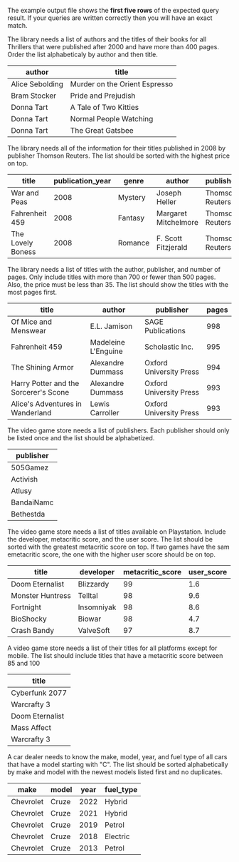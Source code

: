 The example output file shows the **first five rows** of the expected query result. If your queries are written correctly then you will have an exact match. <br>

The library needs a list of authors and the titles of their books for all Thrillers that were published after 2000 and have more than 400 pages. Order the list alphabeticaly by author and then title.

|author|title|
|---|---|
|Alice Sebolding|Murder on the Orient Espresso|
|Bram Stocker|Pride and Prejudish|
|Donna Tart|A Tale of Two Kitties|
|Donna Tart|Normal People Watching|
|Donna Tart|The Great Gatsbee|

The library needs all of the information for their titles published in 2008 by publisher Thomson Reuters. The list should be sorted with the highest price on top.

|title|publication_year|genre|author|publisher|pages|isbn|language|rating|price|
|---|---|---|---|---|---|---|---|---|---|
|War and Peas|2008|Mystery|Joseph Heller|Thomson Reuters|732|978-3-5744777|Spanish|1.9|22|
|Fahrenheit 459|2008|Fantasy|Margaret Mitchelmore|Thomson Reuters|177|978-3-1479829|French|1.4|17|
|The Lovely Boness|2008|Romance|F. Scott Fitzjerald|Thomson Reuters|922|978-3-5784843|German|1.2|14|


The library needs a list of titles with the author, publisher, and number of pages. Only include titles with more than 700 or fewer than 500 pages. Also, the price must be less than 35. The list should show the titles with the most pages first.

|title|author|publisher|pages|
|---|---|---|---|
|Of Mice and Menswear|E.L. Jamison|SAGE Publications|998|
|Fahrenheit 459|Madeleine L&#39;Enguine|Scholastic Inc.|995|
|The Shining Armor|Alexandre Dummass|Oxford University Press|994|
|Harry Potter and the Sorcerer&#39;s Scone|Alexandre Dummass|Oxford University Press|993|
|Alice&#39;s Adventures in Wanderland|Lewis Carroller|Oxford University Press|993|

The video game store needs a list of publishers. Each publisher should only be listed once and the list should be alphabetized.

|publisher|
|---|
|505Gamez|
|Activish|
|Atlusy|
|BandaiNamc|
|Bethestda|

The video game store needs a list of titles available on Playstation. Include the developer, metacritic score, and the user score. The list should be sorted with the greatest metacritic score on top. If two games have the sam emetacritic score, the one with the higher user score should be on top.

|title|developer|metacritic_score|user_score|
|---|---|---|---|
|Doom Eternalist|Blizzardy|99|1.6|
|Monster Huntress|Telltal|98|9.6|
|Fortnight|Insomniyak|98|8.6|
|BioShocky|Biowar|98|4.7|
|Crash Bandy|ValveSoft|97|8.7|

A video game store needs a list of their titles for all platforms except for mobile.  The list should include titles that have a metacritic score between 85 and 100

|title|
|---|
|Cyberfunk 2077|
|Warcrafty 3|
|Doom Eternalist|
|Mass Affect|
|Warcrafty 3|

A car dealer needs to know the make, model, year, and fuel type of all cars that have a model starting with "C". The list should be sorted alphabetically by make and model with the newest models listed first and no duplicates.

|make|model|year|fuel_type|
|---|---|---|---|
|Chevrolet|Cruze|2022|Hybrid|
|Chevrolet|Cruze|2021|Hybrid|
|Chevrolet|Cruze|2019|Petrol|
|Chevrolet|Cruze|2018|Electric|
|Chevrolet|Cruze|2013|Petrol|
